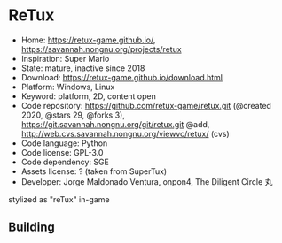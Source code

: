 # ReTux

- Home: https://retux-game.github.io/, https://savannah.nongnu.org/projects/retux
- Inspiration: Super Mario
- State: mature, inactive since 2018
- Download: https://retux-game.github.io/download.html
- Platform: Windows, Linux
- Keyword: platform, 2D, content open
- Code repository: https://github.com/retux-game/retux.git (@created 2020, @stars 29, @forks 3), https://git.savannah.nongnu.org/git/retux.git @add, http://web.cvs.savannah.nongnu.org/viewvc/retux/ (cvs)
- Code language: Python
- Code license: GPL-3.0
- Code dependency: SGE
- Assets license: ? (taken from SuperTux)
- Developer: Jorge Maldonado Ventura, onpon4, The Diligent Circle 丸

stylized as "reTux" in-game

## Building
